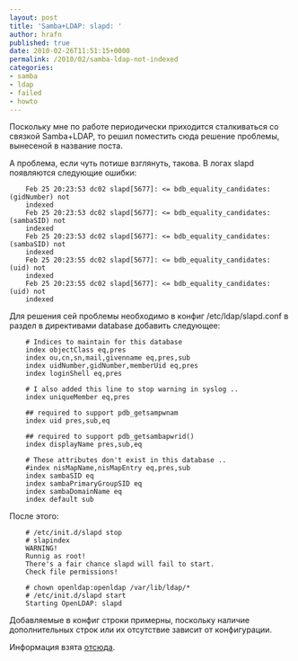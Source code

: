 ```yaml
---
layout: post
title: 'Samba+LDAP: slapd: '
author: hrafn
published: true
date: 2010-02-26T11:51:15+0000
permalink: /2010/02/samba-ldap-not-indexed
categories:
- samba
- ldap
- failed
- howto
---
```


Поскольку мне по работе периодически приходится сталкиваться со связкой
Samba+LDAP, то решил поместить сюда решение проблемы, вынесеной в название
поста.

<!--more-->

А проблема, если чуть потише взглянуть, такова. В логах slapd появляются
следующие ошибки:

		Feb 25 20:23:53 dc02 slapd[5677]: <= bdb_equality_candidates: (gidNumber) not
		indexed
		Feb 25 20:23:53 dc02 slapd[5677]: <= bdb_equality_candidates: (sambaSID) not
		indexed
		Feb 25 20:23:53 dc02 slapd[5677]: <= bdb_equality_candidates: (sambaSID) not
		indexed
		Feb 25 20:23:55 dc02 slapd[5677]: <= bdb_equality_candidates: (uid) not
		indexed
		Feb 25 20:23:55 dc02 slapd[5677]: <= bdb_equality_candidates: (uid) not
		indexed

Для решения сей проблемы необходимо в конфиг /etc/ldap/slapd.conf в раздел в
директивами database добавить следующее:

		# Indices to maintain for this database
		index objectClass eq,pres
		index ou,cn,sn,mail,givenname eq,pres,sub
		index uidNumber,gidNumber,memberUid eq,pres
		index loginShell eq,pres

		# I also added this line to stop warning in syslog ..
		index uniqueMember eq,pres

		## required to support pdb_getsampwnam
		index uid pres,sub,eq

		## required to support pdb_getsambapwrid()
		index displayName pres,sub,eq

		# These attributes don't exist in this database ..
		#index nisMapName,nisMapEntry eq,pres,sub
		index sambaSID eq
		index sambaPrimaryGroupSID eq
		index sambaDomainName eq
		index default sub

После этого:

		# /etc/init.d/slapd stop
		# slapindex
		WARNING!
		Runnig as root!
		There's a fair chance slapd will fail to start.
		Check file permissions!

		# chown openldap:openldap /var/lib/ldap/*
		# /etc/init.d/slapd start
		Starting OpenLDAP: slapd

Добавляемые в конфиг строки примерны, поскольку наличие дополнительных строк
или их отсутствие зависит от конфигурации.

Информация взята [отсюда](http://www.gacosta.net/Linux-Apache-MySQL-PHP/openldap-and-samba-pdc.html).

